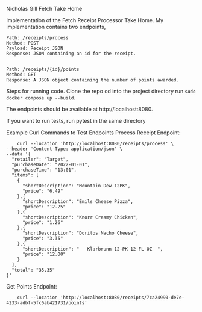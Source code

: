 Nicholas Gill Fetch Take Home

Implementation of the Fetch Receipt Processor Take Home. My implementation contains two endpoints, 

    Path: /receipts/process
    Method: POST
    Payload: Receipt JSON
    Response: JSON containing an id for the receipt.


    Path: /receipts/{id}/points
    Method: GET
    Response: A JSON object containing the number of points awarded.


Steps for running code.
Clone the repo
cd into the project directory
run `sudo docker compose up --build`.

The endpoints should be available at http://localhost:8080.

If you want to run tests, run pytest in the same directory

Example Curl Commands to Test Endpoints
Process Receipt Endpoint:
```
    curl --location 'http://localhost:8080/receipts/process' \
--header 'Content-Type: application/json' \
--data '{
  "retailer": "Target",
  "purchaseDate": "2022-01-01",
  "purchaseTime": "13:01",
  "items": [
    {
      "shortDescription": "Mountain Dew 12PK",
      "price": "6.49"
    },{
      "shortDescription": "Emils Cheese Pizza",
      "price": "12.25"
    },{
      "shortDescription": "Knorr Creamy Chicken",
      "price": "1.26"
    },{
      "shortDescription": "Doritos Nacho Cheese",
      "price": "3.35"
    },{
      "shortDescription": "   Klarbrunn 12-PK 12 FL OZ  ",
      "price": "12.00"
    }
  ],
  "total": "35.35"
}'
```
Get Points Endpoint:
```
    curl --location 'http://localhost:8080/receipts/7ca24990-de7e-4233-adbf-5fc6ab421731/points'
```